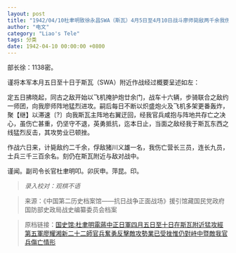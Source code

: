 ```yaml
---
layout: post
title: "1942/04/10杜聿明致徐永昌SWA（斯瓦）4月5日至4月10日战斗廖师毙敌两千余我伤亡营长三及士兵三千余"
author: "电文"
category: "Liao's Tele"
tags: 分类
date: 1942-04-10 00:00:00 +0800
---
```

部长徐：1138密。

谨将本军本月五日至十日于斯瓦（SWA）附近作战经过概要呈述如左：

定五日拂晓起，同古之敌开始以飞机掩护炮廿余门，战车十六辆，步骑联合之敌约一师团，向我廖师阵地猛烈进攻。嗣后每日不断以炽盛炮火及飞机多架更番轰炸，聚【继】以滞速〔?〕向我斯瓦主阵地右翼迂回，经我官兵咸抱与阵地共存亡之决心，虽伤亡甚重，仍坚守不退，英勇抵抗，迄本日止，当面之敌经我于斯瓦东西之线猛烈反击，其攻势业已顿挫。

作战六日来，计毙敌约二千余，俘敌猪川义雄一名，我伤亡营长三员，连长九员，士兵三千三百余名。刻仍在斯瓦附近与敌对战中。


谨闻。副司令长官杜聿明叩。卯灰申。萍昆。印。


>*录入校对：观棋不语*

> 来源：《中国第二历史档案馆——抗日战争正面战场》援引馆藏国民党政府国防部史政局战史编纂委员会档案

> 原档链接：[国史馆:杜聿明電蔣中正日軍四月五日至十日在斯瓦附近猛攻經第五軍廖耀湘新二十二師官兵奮勇反擊敵攻勢業已受挫惟仍對峙中暨敵我官兵傷亡情形](https://ahonline.drnh.gov.tw/index.php?act=Display/image/5894551ZC_By==)